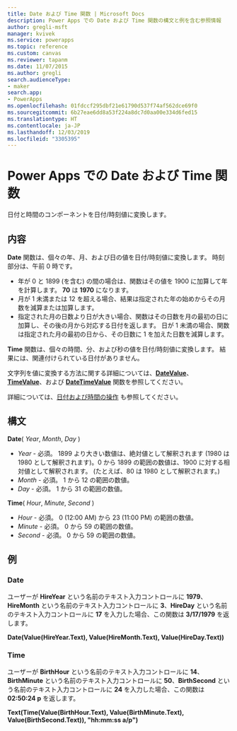 ```yaml
---
title: Date および Time 関数 | Microsoft Docs
description: Power Apps での Date および Time 関数の構文と例を含む参照情報
author: gregli-msft
manager: kvivek
ms.service: powerapps
ms.topic: reference
ms.custom: canvas
ms.reviewer: tapanm
ms.date: 11/07/2015
ms.author: gregli
search.audienceType:
- maker
search.app:
- PowerApps
ms.openlocfilehash: 01fdccf295dbf21e61790d537f74af562dce69f0
ms.sourcegitcommit: 6b27eae6dd8a53f224a8dc7d0aa00e334d6fed15
ms.translationtype: HT
ms.contentlocale: ja-JP
ms.lasthandoff: 12/03/2019
ms.locfileid: "3305395"
---
```

# <a name="date-and-time-functions-in-power-apps"></a>Power Apps での Date および Time 関数
日付と時間のコンポーネントを日付/時刻値に変換します。

## <a name="description"></a>内容
**Date** 関数は、個々の年、月、および日の値を日付/時刻値に変換します。  時刻部分は、午前 0 時です。

* 年が 0 と 1899 (を含む) の間の場合は、関数はその値を 1900 に加算して年を計算します。  **70** は **1970** になります。
* 月が 1 未満または 12 を超える場合、結果は指定された年の始めからその月数を減算または加算します。
* 指定された月の日数より日が大きい場合、関数はその日数を月の最初の日に加算し、その後の月から対応する日付を返します。  日が 1 未満の場合、関数は指定された月の最初の日から、その日数に 1 を加えた日数を減算します。

**Time** 関数は、個々の時間、分、および秒の値を日付/時刻値に変換します。  結果には、関連付けられている日付がありません。

文字列を値に変換する方法に関する詳細については、**[DateValue](function-datevalue-timevalue.md)**、**[TimeValue](function-datevalue-timevalue.md)**、および **[DateTimeValue](function-datevalue-timevalue.md)** 関数を参照してください。  

詳細については、[日付および時間の操作](../show-text-dates-times.md) も参照してください。

## <a name="syntax"></a>構文
**Date**( *Year*, *Month*, *Day* )

* *Year* - 必須。  1899 より大きい数値は、絶対値として解釈されます (1980 は 1980 として解釈されます)。0 から 1899 の範囲の数値は、1900 に対する相対値として解釈されます。 (たとえば、80 は 1980 として解釈されます。)
* *Month* - 必須。  1 から 12 の範囲の数値。
* *Day* - 必須。 1 から 31 の範囲の数値。

**Time**( *Hour*, *Minute*, *Second* )

* *Hour* - 必須。  0 (12:00 AM) から 23 (11:00 PM) の範囲の数値。
* *Minute* - 必須。 0 から 59 の範囲の数値。
* *Second* - 必須。 0 から 59 の範囲の数値。

## <a name="examples"></a>例
### <a name="date"></a>Date
ユーザーが **HireYear** という名前のテキスト入力コントロールに **1979**、**HireMonth** という名前のテキスト入力コントロールに **3**、**HireDay** という名前のテキスト入力コントロールに **17** を入力した場合、この関数は **3/17/1979** を返します。

**Date(Value(HireYear.Text), Value(HireMonth.Text), Value(HireDay.Text))**

### <a name="time"></a>Time
ユーザーが **BirthHour** という名前のテキスト入力コントロールに **14**、**BirthMinute** という名前のテキスト入力コントロールに **50**、**BirthSecond** という名前のテキスト入力コントロールに **24** を入力した場合、この関数は **02:50:24 p** を返します。

**Text(Time(Value(BirthHour.Text), Value(BirthMinute.Text), Value(BirthSecond.Text)), "hh:mm:ss a/p")**

